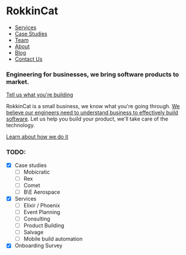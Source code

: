 # RokkinCat

* [Services](services.md)
* [Case Studies](case-studies.md)
* [Team](team.md)
* [About](about.md)
* [Blog](http://blog.rokkincat.com/)
* [Contact Us](contact.md)

### Engineering for businesses, we bring software products to market.
[Tell us what you're building](work-with-us.md)

RokkinCat is a small business, we know what you're going through. 
[We believe our engineers need to understand business to effectively
build software](about.md). Let us help you build your product, we'll take care of the technology.

[Learn about how we do it](process.md)

### TODO:

- [x] Case studies
  - [ ] Mobicratic
  - [ ] Rex
  - [ ] Comet
  - [ ] B\E Aerospace
- [x] Services
  - [ ] Elixir / Phoenix
  - [ ] Event Planning
  - [ ] Consulting
  - [ ] Product Building
  - [ ] Salvage
  - [ ] Mobile build automation
- [x] Onboarding Survey
